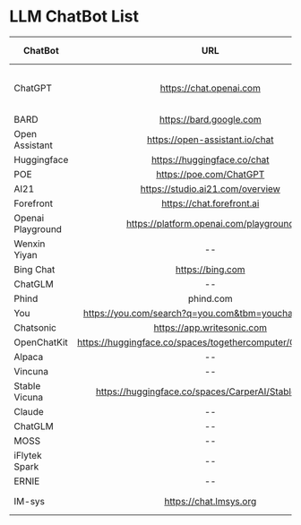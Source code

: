 # LLM ChatBot List



| ChatBot       | URL           | Parameter  | Tokens  | Source Code |Output Quality |Pricing|
| ------------- |:---------------------------:| -----:| ------:|------:|------:|------:|
| ChatGPT | https://chat.openai.com |--|--|--| A |$0.03 / 1K tokens(GPT4) or $0.002 / 1K tokens(GPT3.5)
| BARD | https://bard.google.com |--|--|--| A |
| Open Assistant |  https://open-assistant.io/chat |--|--|--| B |
| Huggingface |  https://huggingface.co/chat |--|--|--| B |
| POE |  https://poe.com/ChatGPT |--|--|--| A |
| AI21 | https://studio.ai21.com/overview |--|--|--| B |
| Forefront | https://chat.forefront.ai |--|--|--| B | 
| Openai Playground | https://platform.openai.com/playground |--|--|--| B |
| Wenxin Yiyan |-- |--|--|--| B |
| Bing Chat | https://bing.com |--|--|--| B |
| ChatGLM  |-- |--|--|--| B |
| Phind | phind.com|-- |--|--|--| B |
| You | https://you.com/search?q=you.com&tbm=youchat&cfr=chat|--|--|--| B |
| Chatsonic |  https://app.writesonic.com |--|--|--| B |
| OpenChatKit | https://huggingface.co/spaces/togethercomputer/OpenChatKit |--|--|-- | B |
| Alpaca |-- |--|--| --|B |
| Vincuna |-- |--|--| --|B |
|Stable Vicuna | https://huggingface.co/spaces/CarperAI/StableVicuna|--|--| --|B |
| Claude |-- |--|--|--| B |
| ChatGLM |-- |--|--|--| B |
| MOSS |-- |--|--|--| B |
| iFlytek Spark |-- |--|--|--| B |
| ERNIE |-- |--|--|--| B |
| IM-sys |https://chat.lmsys.org |--|--| https://github.com/lm-sys/FastChat | B |

